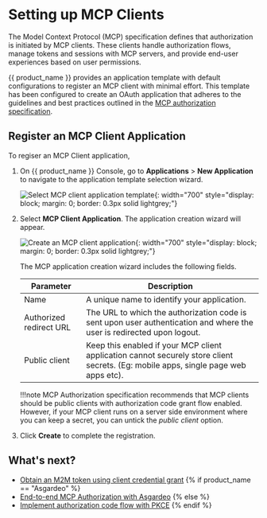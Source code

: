 # Setting up MCP Clients

The Model Context Protocol (MCP) specification defines that authorization is initiated by MCP clients. These clients handle authorization flows, manage tokens and sessions with MCP servers, and provide end-user experiences based on user permissions.

{{ product_name }} provides an application template with default configurations to register an MCP client with minimal effort. This template has been configured to create an OAuth application that adheres to the guidelines and best practices outlined in the [MCP authorization specification](https://modelcontextprotocol.io/specification/2025-06-18/basic/authorization).

## Register an MCP Client Application

To regiser an MCP Client application,  

1. On {{ product_name }} Console, go to **Applications** > **New Application** to navigate to the application template selection wizard.

    ![Select MCP client application template]({{base_path}}/assets/img/guides/applications/select-mcp-client-app-template.png){: width="700" style="display: block; margin: 0; border: 0.3px solid lightgrey;"}

2. Select **MCP Client Application**. The application creation wizard will appear.

    ![Create an MCP client application]({{base_path}}/assets/img/guides/applications/create-mcp-client-application.png){: width="700" style="display: block; margin: 0; border: 0.3px solid lightgrey;"}

    The MCP application creation wizard includes the following fields.

    <table>
    <thead>
        <tr>
        <th>Parameter</th>
        <th>Description</th>
        </tr>
    </thead>
    <tbody>
        <tr>
            <td>Name</td>
            <td>A unique name to identify your application.</td>
        </tr>
        <tr>
            <td>Authorized redirect URL</td>
            <td>The URL to which the authorization code is sent upon user authentication and where the user is redirected upon logout.</td>
        </tr>
        <tr>
            <td>Public client</td>
            <td>Keep this enabled if your MCP client application cannot securely store client secrets. (Eg: mobile apps, single page web apps etc).</td>
        </tr>
    </tbody>
    </table>

    !!!note
        MCP Authorization specification recommends that MCP clients should be public clients with authorization code grant flow enabled. However, if your MCP client runs on a server side environment where you can keep a secret, you can untick the *public client* option.

3. Click **Create** to complete the registration.

## What's next?

- [Obtain an M2M token using client credential grant]({{base_path}}/references/grant-types/#client-credentials-grant)
{% if product_name == "Asgardeo" %}
- [End-to-end MCP Authorization with Asgardeo]({{base_path}}/tutorials/end-to-end-mcp-authorization-with-asgardeo/)
{% else %}
- [Implement authorization code flow with PKCE]({{base_path}}/guides/authentication/oidc/implement-auth-code-with-pkce/)
{% endif %}
